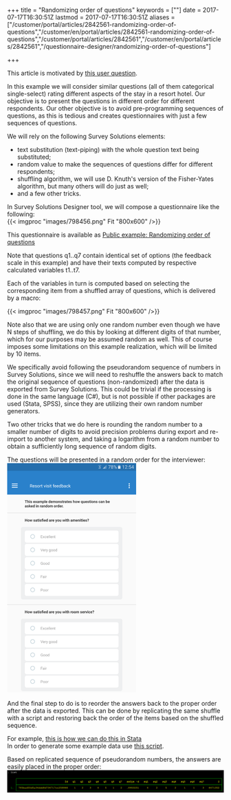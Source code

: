 ﻿+++
title = "Randomizing order of questions"
keywords = [""]
date = 2017-07-17T16:30:51Z
lastmod = 2017-07-17T16:30:51Z
aliases = ["/customer/portal/articles/2842561-randomizing-order-of-questions","/customer/en/portal/articles/2842561-randomizing-order-of-questions","/customer/portal/articles/2842561","/customer/en/portal/articles/2842561","/questionnaire-designer/randomizing-order-of-questions"]

+++

This article is motivated by [this user
question](http://support.mysurvey.solutions/customer/portal/questions/17104444).  

In this example we will consider similar questions (all of them
categorical single-select) rating different aspects of the stay in a
resort hotel. Our objective is to present the questions in different
order for different respondents. Our other objective is to avoid
pre-programming sequences of questions, as this is tedious and creates
questionnaires with just a few sequences of questions.  

We will rely on the following Survey Solutions elements:

-   text substitution (text-piping) with the whole question text being
    substituted;
-   random value to make the sequences of questions differ for different
    respondents;
-   shuffling algorithm, we will use D. Knuth's version of the
    Fisher-Yates algorithm, but many others will do just as well;
-   and a few other tricks.  

In Survey Solutions Designer tool, we will compose a questionnaire like
the following:  
{{< imgproc "images/798456.png" Fit "800x600" />}}  

This questionnaire is available as [Public example: Randomizing order of
questions](https://designer.mysurvey.solutions/questionnaire/details/fee4777ff17c4791a86c55ce9d96a6ee)  

Note that questions q1..q7 contain identical set of options (the
feedback scale in this example) and have their texts computed by
respective calculated variables t1..t7.  

Each of the variables in turn is computed based on selecting the
corresponding item from a shuffled array of questions, which is
delivered by a macro:  

{{< imgproc "images/798457.png" Fit "800x600" />}}  

Note also that we are using only one random number even though we have N
steps of shuffling, we do this by looking at different digits of that
number, which for our purposes may be assumed random as well. This of
course imposes some limitations on this example realization, which will
be limited by 10 items.  

We specifically avoid following the pseudorandom sequence of numbers in
Survey Solutions, since we will need to reshuffle the answers back to
match the original sequence of questions (non-randomized) after the data
is exported from Survey Solutions. This could be trivial if the
processing is done in the same language (C\#), but is not possible if
other packages are used (Stata, SPSS), since they are utilizing their
own random number generators.  

Two other tricks that we do here is rounding the random number to a
smaller number of digits to avoid precision problems during export and
re-import to another system, and taking a logarithm from a random number
to obtain a sufficiently long sequence of random digits.  

The questions will be presented in a random order for the interviewer:  
<img src="images/798462.png" width="300" />  

And the final step to do is to reorder the answers back to the proper
order after the data is exported. This can be done by replicating the
same shuffle with a script and restoring back the order of the items
based on the shuffled sequence.  

For example, [this is how we can do this in
Stata](http://www.radyakin.org/suso/rndquest/decode_data.do)  
In order to generate some example data use [this
script](http://www.radyakin.org/suso/rndquest/gen_example.do).  

Based on replicated sequence of pseudorandom numbers, the answers are
easily placed in the proper order:  
<img src="images/798493.png" width="900" />
